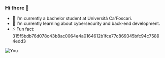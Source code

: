 ### Hi there 👋
- 🔭 I’m currently a bachelor student at Università Ca'Foscari.
- 🌱 I’m currently learning about cybersecurity and back-end development.
- ⚡ Fun fact: 315f5bdb76d078c43b8ac0064e4a0164612b1fce77c869345bfc94c75894edd3
   
![You](https://komarev.com/ghpvc/?username=t00m-s)
<!--
**t00m-s/t00m-s** is a ✨ _special_ ✨ repository because its `README.md` (this file) appears on your GitHub profile.

Here are some ideas to get you started:

- 👯 I’m looking to collaborate on ...
- 🤔 I’m looking for help with ...
- 💬 Ask me about ...
- 📫 How to reach me: ...
- 😄 Pronouns: ...

-->
